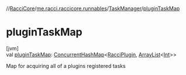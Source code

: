 //[RacciCore](../../../index.md)/[me.racci.raccicore.runnables](../index.md)/[TaskManager](index.md)/[pluginTaskMap](plugin-task-map.md)

# pluginTaskMap

[jvm]\
val [pluginTaskMap](plugin-task-map.md): [ConcurrentHashMap](https://docs.oracle.com/javase/8/docs/api/java/util/concurrent/ConcurrentHashMap.html)&lt;[RacciPlugin](../../me.racci.raccicore/-racci-plugin/index.md), [ArrayList](https://kotlinlang.org/api/latest/jvm/stdlib/kotlin.collections/-array-list/index.html)&lt;[Int](https://kotlinlang.org/api/latest/jvm/stdlib/kotlin/-int/index.html)&gt;&gt;

Map for acquiring all of a plugins registered tasks
